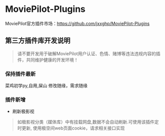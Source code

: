 # MoviePilot-Plugins
MoviePilot官方插件市场：https://github.com/jxxghp/MoviePilot-Plugins

## 第三方插件库开发说明
> 请不要开发用于破解MoviePilot用户认证、色情、赌博等违法违规内容的插件，共同维护健康的开发环境！


### 保持插件最新
菜鸡初学py,自用,屎山
修改随缘，需求随缘

### 插件新增

- 刷新极影视 
> 如极影视分类（媒体库）中有挂载网盘,数据不会自动刷新.可使用该插件定时更新, 使用极空间web页面cookie，请求相关接口实现

